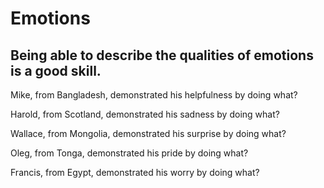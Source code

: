 # Emotions
## Being able to describe the qualities of emotions is a good skill.

Mike, from Bangladesh, demonstrated his helpfulness by doing what?

Harold, from Scotland, demonstrated his sadness by doing what?

Wallace, from Mongolia, demonstrated his surprise by doing what?

Oleg, from Tonga, demonstrated his pride by doing what?

Francis, from Egypt, demonstrated his worry by doing what?

